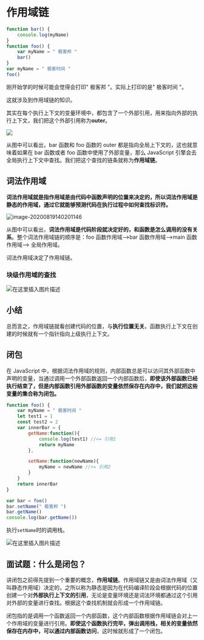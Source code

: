 # 作用域链

```js
function bar() {
    console.log(myName)
}
function foo() {
    var myName = " 极客邦 "
    bar()
}
var myName = " 极客时间 "
foo()
```

刚开始学的时候可能会觉得会打印" 极客邦 "。实际上打印的是" 极客时间 "。

这就涉及到作用域链的知识。

其实在每个执行上下文的变量环境中，都包含了一个外部引用，用来指向外部的执行上下文，我们把这个外部引用称为**outer**。

![](https://img-blog.csdnimg.cn/20200819135917922.png?x-oss-process=image/watermark,type_ZmFuZ3poZW5naGVpdGk,shadow_10,text_aHR0cHM6Ly9ibG9nLmNzZG4ubmV0L1pIZ29nb2dvaGE=,size_16,color_FFFFFF,t_70#pic_center)

从图中可以看出，bar 函数和 foo 函数的 outer 都是指向全局上下文的，这也就意味着如果在 bar 函数或者 foo 函数中使用了外部变量，那么 JavaScript 引擎会去全局执行上下文中查找。我们把这个查找的链条就称为**作用域链**。



## 词法作用域

**词法作用域就是指作用域是由代码中函数声明的位置来决定的，所以词法作用域是静态的作用域，通过它就能够预测代码在执行过程中如何查找标识符。**

![image-20200819140201146](C:\Users\how浩\AppData\Roaming\Typora\typora-user-images\image-20200819140201146.png)

从图中可以看出，**词法作用域是代码阶段就决定好的，和函数是怎么调用的没有关系**。整个词法作用域链的顺序是：foo 函数作用域—>bar 函数作用域—>main 函数作用域—> 全局作用域。

词法作用域决定了作用域链。



### 块级作用域的查找

![在这里插入图片描述](https://img-blog.csdnimg.cn/20200819140644752.png?x-oss-process=image/watermark,type_ZmFuZ3poZW5naGVpdGk,shadow_10,text_aHR0cHM6Ly9ibG9nLmNzZG4ubmV0L1pIZ29nb2dvaGE=,size_16,color_FFFFFF,t_70#pic_center)



## 小结

总而言之，作用域链就看创建代码的位置，与**执行位置无关**。函数执行上下文在创建的时候就有一个指针指向上级执行上下文。



## 闭包

在 JavaScript 中，根据词法作用域的规则，内部函数总是可以访问其外部函数中声明的变量，当通过调用一个外部函数返回一个内部函数后，**即使该外部函数已经执行结束了，但是内部函数引用外部函数的变量依然保存在内存中，我们就把这些变量的集合称为闭包。**

```js
function foo() {
    var myName = " 极客时间 "
    let test1 = 1
    const test2 = 2
    var innerBar = {
        getName:function(){
            console.log(test1) //<= 引用1
            return myName
        },

        setName:function(newName){
            myName = newName //<= 引用2
        }
    }
    return innerBar
}

var bar = foo()
bar.setName(" 极客邦 ")
bar.getName()
console.log(bar.getName())
```

执行`setName`时的调用栈。

![在这里插入图片描述](https://img-blog.csdnimg.cn/20200819143009602.png?x-oss-process=image/watermark,type_ZmFuZ3poZW5naGVpdGk,shadow_10,text_aHR0cHM6Ly9ibG9nLmNzZG4ubmV0L1pIZ29nb2dvaGE=,size_16,color_FFFFFF,t_70#pic_center)



## 面试题：什么是闭包？

讲闭包之前得先提到一个重要的概念，**作用域链**。作用域链又是由词法作用域（又叫静态作用域）决定的，之所以称为静态是因为在代码编译阶段会根据代码的位置创建一个对**外部执行上下文的引用**，无论是变量环境还是词法环境都通过这个引用对外部的变量进行查找。根据这个查找机制就会形成一个作用域链。

闭包指的是调用一个函数返回一个内部函数，这个内部函数根据作用域链会对上一个作用域的变量进行引用。**即使这个函数执行完毕，弹出调用栈，相关的变量依然保存在内存中，可以通过内部函数访问**，这时候就形成了一个闭包。
